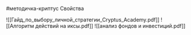 #методичка-криптус 
Свойства




![[Гайд_по_выбору_личной_стратегии_Cryptus_Academy.pdf]]
![[Алгоритм действий на иксы.pdf]]
![[анализ фондов и инвестиций.pdf]]